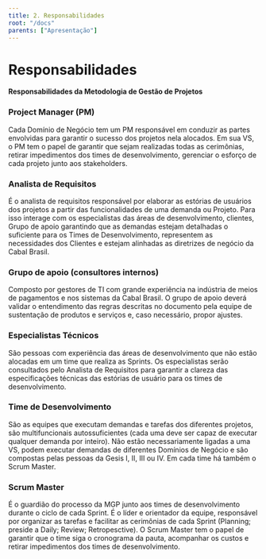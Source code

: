 ```yaml
---
title: 2. Responsabilidades
root: "/docs"
parents: ["Apresentação"]
---
```

<h1 class="page-title">
  Responsabilidades
</h1>

**Responsabilidades da Metodologia de Gestão de Projetos**

### Project Manager (PM)
Cada Domínio de Negócio tem um PM responsável em conduzir as partes envolvidas para garantir o sucesso dos projetos nela alocados. Em sua VS, o PM tem o papel de garantir que sejam realizadas todas as cerimônias, retirar impedimentos dos times de desenvolvimento, gerenciar o esforço de cada projeto junto aos stakeholders.

### Analista de Requisitos
É o analista de requisitos responsável por elaborar as estórias de usuários dos projetos a partir das funcionalidades de uma demanda ou Projeto. Para isso interage com os especialistas das áreas de desenvolvimento, clientes, Grupo de apoio garantindo que as demandas estejam detalhadas o suficiente para os Times de Desenvolvimento, representem as necessidades dos Clientes e estejam alinhadas as diretrizes de negócio da Cabal Brasil.

### Grupo de apoio (consultores internos)
Composto por gestores de TI com grande experiência na indústria de meios de pagamentos e nos sistemas da Cabal Brasil. O grupo de apoio deverá validar o entendimento das regras descritas no documento pela equipe de sustentação de produtos e serviços e, caso necessário, propor ajustes.

### Especialistas Técnicos
São pessoas com experiência das áreas de desenvolvimento que não estão alocadas em um time que realiza as Sprints. Os especialistas serão consultados pelo Analista de Requisitos para garantir a clareza das especificações técnicas das estórias de usuário para os times de desenvolvimento.

### Time de Desenvolvimento
São as equipes que executam demandas e tarefas dos diferentes projetos, são multifuncionais autossuficientes (cada uma deve ser capaz de executar qualquer demanda por inteiro). Não estão necessariamente ligadas a uma VS, podem executar demandas de diferentes Domínios de Negócio e são compostas pelas pessoas da Gesis I, II, III ou IV. Em cada time há também o Scrum Master.

### Scrum Master
É o guardião do processo da MGP junto aos times de desenvolvimento durante o ciclo de cada Sprint. É o líder e orientador da equipe, responsável por organizar as tarefas e facilitar as cerimônias de cada Sprint (Planning; preside a Daily; Review; Retropesctive). O Scrum Master tem o papel  de garantir que o time siga o cronograma da pauta, acompanhar os custos e retirar impedimentos dos times de desenvolvimento.
